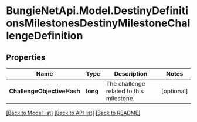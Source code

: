 # BungieNetApi.Model.DestinyDefinitionsMilestonesDestinyMilestoneChallengeDefinition
## Properties

Name | Type | Description | Notes
------------ | ------------- | ------------- | -------------
**ChallengeObjectiveHash** | **long** | The challenge related to this milestone. | [optional] 

[[Back to Model list]](../README.md#documentation-for-models) [[Back to API list]](../README.md#documentation-for-api-endpoints) [[Back to README]](../README.md)

